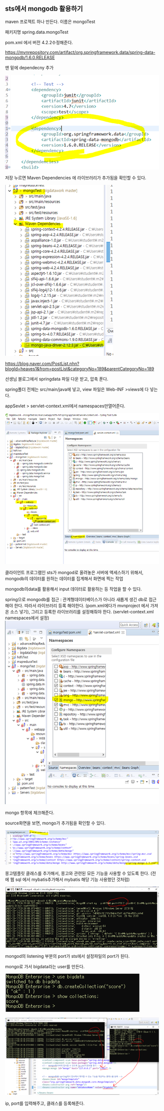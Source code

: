 ## sts에서 mongodb 활용하기

maven 프로젝트 하나 만든다. 이름은 mongoTest

패키지명 spring.data.mongoTest

pom.xml 에서 버전 4.2.2수정해준다. 

https://mvnrepository.com/artifact/org.springframework.data/spring-data-mongodb/1.6.0.RELEASE

맨 밑에 dependecny 추가

![image-20200317163235293](images/image-20200317163235293.png)

저장 누르면 Maven Dependencies 에 라이브러리가 추가됨을 확인할 수 있다.

![image-20200317163339371](images/image-20200317163339371.png)



https://blog.naver.com/PostList.nhn?blogId=heaves1&from=postList&categoryNo=189&parentCategoryNo=189

선생님 블로그에서 springdata 파일 다운 받고, 압축 푼다.

spring폴더 전체는 src/main/java에 넣고, view 파일은 Web-INF >views에 다 넣는다. 



appSevlet > servlet-context.xml에서 namespaces만열어준다.

![image-20200317163735249](images/image-20200317163735249.png)



클라이언트 프로그램인 sts가 mongod로 올려놓은 서버에 액세스하기 위해서, 
mongodb의 데이터를 원하는 데이터를 집계해서 화면에 찍는 작업

mongodb의data를 활용해서 input 데이터로 활용하는 등 작업을 할 수 있다.

spring으로 mongodb를 접근 : 관계형데이터베이스가 아니라 새롭게 생긴 db로 접근해야 한다. 
따라서 라이브러리 등록 해야한다. (pom.xml에다가 mvnproject 에서 가져온 소스 넣기),
그리고 등록한 라이브러리를 설정해줘야 한다. (servlet-context.xml namespaces에서 설정)
![image-20200317164227294](images/image-20200317164227294.png)

mongo 항목에 체크해준다.



source화면을 보면, mongo가 추가됨을 확인할 수 있다.

![image-20200317164330324](images/image-20200317164330324.png)



몽고템플릿 클래스를 추가해서, 몽고와 관련된 모든 기능을 사용할 수 있도록 한다.
(전에 웹 sql 에서 mybatis추가해서 mybatis 해당 기능 사용했던 것처럼)



![image-20200317170423765](images/image-20200317170423765.png)

mongod의 listening 부분의 port가 sts에서 설정파일의 port가 된다. 

mongo로 가서 bigdata라는 user를 만든다.

![image-20200317170816418](images/image-20200317170816418.png)

![image-20200317171021161](images/image-20200317171021161.png)

ip, port를 입력해주고, 클래스를 등록해준다.